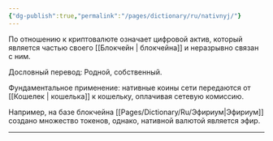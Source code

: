 ```yaml
---
{"dg-publish":true,"permalink":"/pages/dictionary/ru/nativnyj/"}
---
```



По отношению к криптовалюте означает цифровой актив, который является частью своего [[Блокчейн \| блокчейна]] и неразрывно связан с ним.

Дословный перевод: Родной, собственный.

Фундаментальное применение: нативные коины сети передаются от [[Кошелек \| кошелька]] к кошельку, оплачивая сетевую комиссию.

Например, на базе блокчейна [[Pages/Dictionary/Ru/Эфириум\|Эфириум]] создано множество токенов, однако, нативной валютой является эфир.

---
